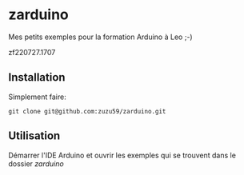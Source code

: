# zarduino
Mes petits exemples pour la formation Arduino à Leo ;-)

zf220727.1707

## Installation
Simplement faire:

```
git clone git@github.com:zuzu59/zarduino.git
```

## Utilisation
Démarrer l'IDE Arduino et ouvrir les exemples qui se trouvent dans le dossier *zarduino*



